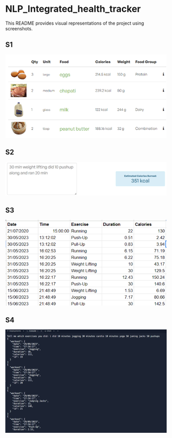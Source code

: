 # NLP_Integrated_health_tracker

This README provides visual representations of the project using screenshots.

## S1
![Nutrition1 Screenshot](screenshot/nutrition1.png)


## S2
![Nutrition2 Screenshot](screenshot/nutrition2.png)


## S3

![S3 Screenshot](screenshot/s3.png)

## S4
![S4 Screenshot](screenshot/s4.png)



